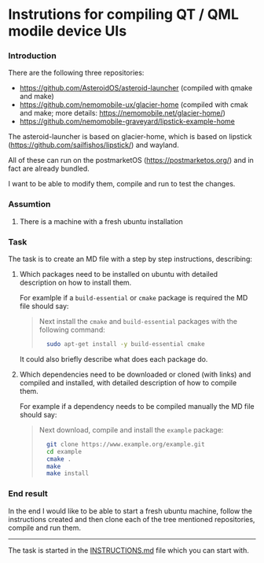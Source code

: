 # Instrutions for compiling QT / QML modile device UIs

### Introduction

There are the following three repositories:
- https://github.com/AsteroidOS/asteroid-launcher (compiled with qmake and make)
- https://github.com/nemomobile-ux/glacier-home (compiled with cmak and make; more details: https://nemomobile.net/glacier-home/)
- https://github.com/nemomobile-graveyard/lipstick-example-home

The asteroid-launcher is based on glacier-home, which is based on lipstick (https://github.com/sailfishos/lipstick/) and wayland.

All of these can run on the postmarketOS (https://postmarketos.org/) and in fact are already bundled.

I want to be able to modify them, compile and run to test the changes.

### Assumtion
1. There is a machine with a fresh ubuntu installation

### Task
The task is to create an MD file with a step by step instructions, describing:
1. Which packages need to be installed on ubuntu with detailed description on how to install them.

   For examlple if a `build-essential` or `cmake` package is required the MD file should say:

   > Next install the `cmake` and `build-essential` packages with the following command:
   > ```bash
   >   sudo apt-get install -y build-essential cmake
   > ```
   
   It could also briefly describe what does each package do.
   
2. Which dependencies need to be downloaded or cloned (with links) and compiled and installed, with detailed description of how to compile them.
   
   For example if a dependency needs to be compiled manually the MD file should say:
   > Next download, compile and install the `example` package:
   > ```bash
   >   git clone https://www.example.org/example.git
   >   cd example
   >   cmake .
   >   make
   >   make install
   > ```
   
### End result
In the end I would like to be able to start a fresh ubuntu machine, follow the instructions created and then clone each of the tree mentioned repositories, compile and run them.

---------------------
The task is started in the [INSTRUCTIONS.md](https://github.com/krzyczak/qt-instructions/blob/master/INSTRUCTIONS.md) file which you can start with.
